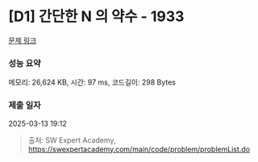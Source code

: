 # [D1] 간단한 N 의 약수 - 1933 

[문제 링크](https://swexpertacademy.com/main/code/problem/problemDetail.do?contestProbId=AV5PhcWaAKIDFAUq) 

### 성능 요약

메모리: 26,624 KB, 시간: 97 ms, 코드길이: 298 Bytes

### 제출 일자

2025-03-13 19:12



> 출처: SW Expert Academy, https://swexpertacademy.com/main/code/problem/problemList.do